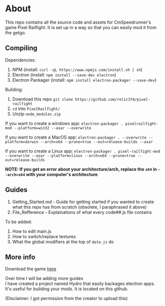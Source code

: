 # About

This repo contains all the source code and assets for CmSpeedrunner's game Pixel Railfight. It is set up in a way so that you can easily mod it from the getgo. 

## Compiling

Dependencies:<br>
1. NPM (install: `curl -qL https://www.npmjs.com/install.sh | sh`)
2. Electron (install: `npm install --save-dev electron`)
3. Electron Packager (install: `npm install electron-packager --save-dev`)

Building:<br>
1. Download this repo `git clone https://github.com/relic374/pixel-railfight`
2. `cd` into `PixelRailfight/`
3. Unzip `node_modules.zip`

If you want to create a windows app:
`electron-packager . pixelrailfight-mod --platform=win32 --asar --overwrite`
 
If you want to create a MacOS app:
 `electron-packager . --overwrite --platform=darwin --arch=x64 --prune=true --out=release-builds --asar`

If you want to create a Linux app:
 `electron-packager . pixel-railfight-mod --overwrite --asar --platform=linux --arch=x64 --prune=true --out=release-builds`

**NOTE: If you get an error about your architecture/arch, replace the `x64` in `--arch=x64` with your computer's architecture**

## Guides

1. Getting_Started.md - Guide for getting started if you wanted to create what this repo has from scratch (obsolete, I paraphrased it above)
2. File_Refference - Explainations of what every code##.js file contains

To be added:
1. How to edit main.js
2. How to switch/replace textures
3. What the global modifiers at the top of `data.js` do

## More info

Download the game [here](https://cmspeedrunner.itch.io/pixel-railfight)<br>

Over time I will be adding more guides<br>
I have created a project named Hydro that easily backages electron apps. It's useful for building your mods. It is located on this github.

(Disclaimer: I got permission from the creator to upload this)
